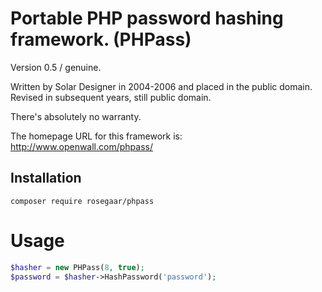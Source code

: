 # Portable PHP password hashing framework. (PHPass)

Version 0.5 / genuine.

Written by Solar Designer <solar at openwall.com> in 2004-2006 and placed in
the public domain.  Revised in subsequent years, still public domain.

There's absolutely no warranty.

The homepage URL for this framework is: http://www.openwall.com/phpass/

## Installation

```shell
composer require rosegaar/phpass
```

# Usage

```php
$hasher = new PHPass(8, true);
$password = $hasher->HashPassword('password');
```